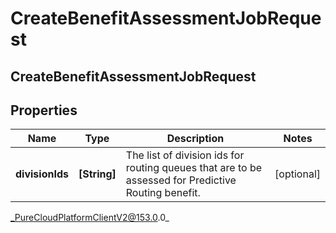 # CreateBenefitAssessmentJobRequest

## CreateBenefitAssessmentJobRequest

## Properties

|Name | Type | Description | Notes|
|------------ | ------------- | ------------- | -------------|
| **divisionIds** | **[String]** | The list of division ids for routing queues that are to be assessed for Predictive Routing benefit. | [optional] |



_PureCloudPlatformClientV2@153.0.0_
